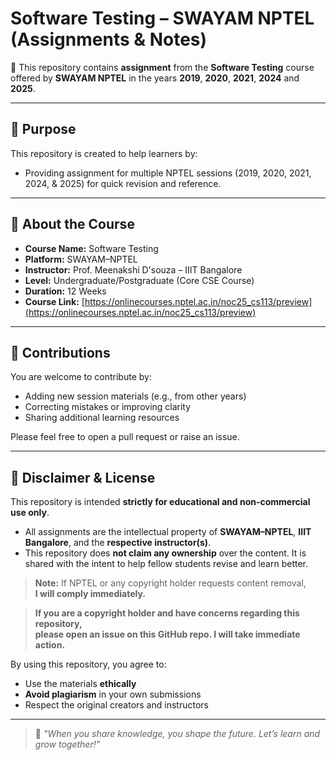 # Software Testing – SWAYAM NPTEL (Assignments & Notes)

📘 This repository contains **assignment** from the **Software Testing** course offered by **SWAYAM NPTEL** in the years **2019**, **2020**, **2021**, **2024** and **2025**.

---

## 🎯 Purpose

This repository is created to help learners by:
- Providing assignment for multiple NPTEL sessions (2019, 2020, 2021, 2024, & 2025) for quick revision and reference.

---

## 📌 About the Course

- **Course Name:** Software Testing  
- **Platform:** SWAYAM–NPTEL  
- **Instructor:** Prof. Meenakshi D'souza – IIIT Bangalore 
- **Level:** Undergraduate/Postgraduate (Core CSE Course)  
- **Duration:** 12 Weeks  
- **Course Link:** [https://onlinecourses.nptel.ac.in/noc25_cs113/preview](https://onlinecourses.nptel.ac.in/noc25_cs113/preview)

---

## 🤝 Contributions

You are welcome to contribute by:
- Adding new session materials (e.g., from other years)
- Correcting mistakes or improving clarity
- Sharing additional learning resources

Please feel free to open a pull request or raise an issue.

---

## 📜 Disclaimer & License

This repository is intended **strictly for educational and non-commercial use only**.  

- All assignments are the intellectual property of **SWAYAM–NPTEL**, **IIIT Bangalore**, and the **respective instructor(s)**.  
- This repository does **not claim any ownership** over the content. It is shared with the intent to help fellow students revise and learn better.  

> **Note:** If NPTEL or any copyright holder requests content removal,  
> **I will comply immediately.**

> **If you are a copyright holder and have concerns regarding this repository,  
> please open an issue on this GitHub repo. I will take immediate action.**

By using this repository, you agree to:
- Use the materials **ethically**
- **Avoid plagiarism** in your own submissions
- Respect the original creators and instructors

---

> 🌱 *"When you share knowledge, you shape the future. Let’s learn and grow together!"*

